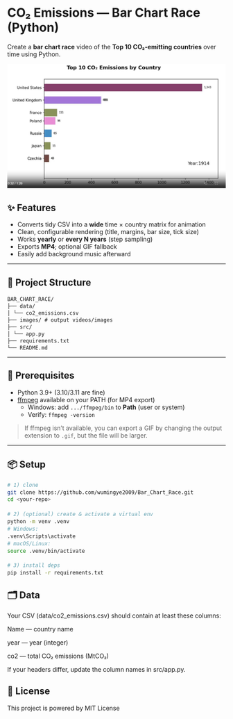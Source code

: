 # CO₂ Emissions — Bar Chart Race (Python)

Create a **bar chart race** video of the **Top 10 CO₂-emitting countries** over time using Python.

[![Watch the video](data/Bar-chart-race-cover-2.jpg)](https://wumingye2009.github.io/Blog/2025/09/20/Creating-a-Bar-Chart-Race-with-Python/Global_CO2_Emissions.mp4)

## ✨ Features
- Converts tidy CSV into a **wide** time × country matrix for animation
- Clean, configurable rendering (title, margins, bar size, tick size)
- Works **yearly** or **every N years** (step sampling)
- Exports **MP4**; optional GIF fallback
- Easily add background music afterward

---

## 📁 Project Structure
```
BAR_CHART_RACE/
├── data/
│ └── co2_emissions.csv
├── images/ # output videos/images
├── src/
│ └── app.py
├── requirements.txt
└── README.md
```
---

## 🔧 Prerequisites
- Python 3.9+ (3.10/3.11 are fine)
- [ffmpeg](https://ffmpeg.org/) available on your PATH (for MP4 export)
  - Windows: add `.../ffmpeg/bin` to **Path** (user or system)
  - Verify: `ffmpeg -version`

> If ffmpeg isn’t available, you can export a GIF by changing the output extension to `.gif`, but the file will be larger.

---

## 📦 Setup

```bash
# 1) clone
git clone https://github.com/wumingye2009/Bar_Chart_Race.git
cd <your-repo>

# 2) (optional) create & activate a virtual env
python -m venv .venv
# Windows:
.venv\Scripts\activate
# macOS/Linux:
source .venv/bin/activate

# 3) install deps
pip install -r requirements.txt
```

## 🗂 Data

Your CSV (data/co2_emissions.csv) should contain at least these columns:

Name — country name

year — year (integer)

co2 — total CO₂ emissions (MtCO₂)

If your headers differ, update the column names in src/app.py.


## 📜 License

This project is powered by MIT License

